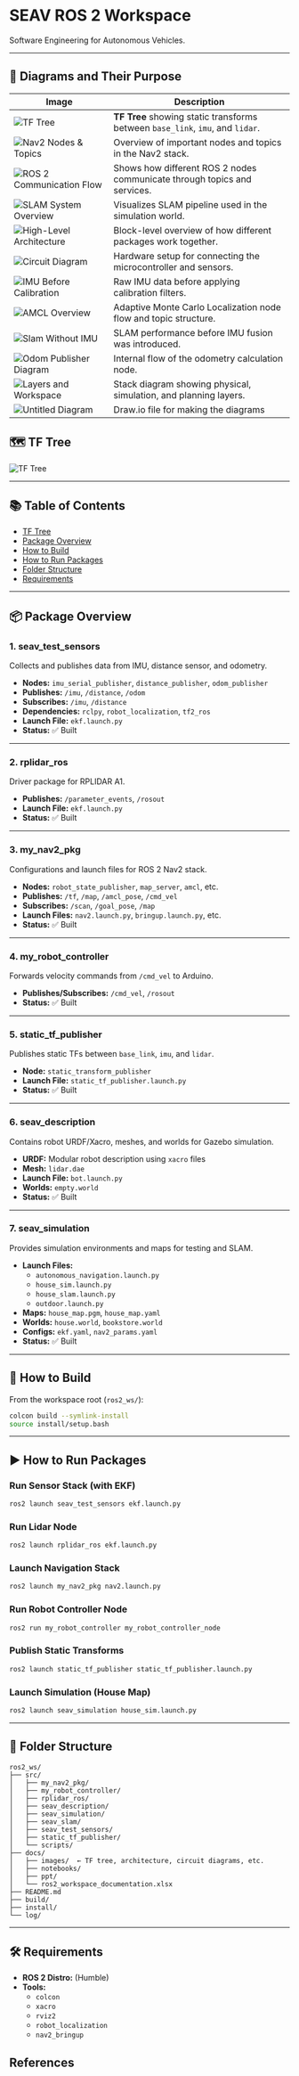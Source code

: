 

# SEAV ROS 2 Workspace

Software Engineering for Autonomous Vehicles.

---

## 🧭 Diagrams and Their Purpose

| Image | Description |
|-------|-------------|
| ![TF Tree](tf_tree.png) | **TF Tree** showing static transforms between `base_link`, `imu`, and `lidar`. |
| ![Nav2 Nodes & Topics](nav2_nodes_topics.png) | Overview of important nodes and topics in the Nav2 stack. |
| ![ROS 2 Communication Flow](ros2_communication_flow.png) | Shows how different ROS 2 nodes communicate through topics and services. |
| ![SLAM System Overview](slam.drawio.png) | Visualizes SLAM pipeline used in the simulation world. |
| ![High-Level Architecture](high%20level%20architecture.png) | Block-level overview of how different packages work together. |
| ![Circuit Diagram](Circuit%20Diagram.png) | Hardware setup for connecting the microcontroller and sensors. |
| ![IMU Before Calibration](imu_before_calib.png) | Raw IMU data before applying calibration filters. |
| ![AMCL Overview](amcl.drawio.png) | Adaptive Monte Carlo Localization node flow and topic structure. |
| ![Slam Without IMU](slam_before_imu.jpeg) | SLAM performance before IMU fusion was introduced. |
| ![Odom Publisher Diagram](odom_publisher.drawio.png) | Internal flow of the odometry calculation node. |
| ![Layers and Workspace](layers%20and%20workspace.drawio.png) | Stack diagram showing physical, simulation, and planning layers. |
| ![Untitled Diagram](Untitled%20Diagram(1).drawio) | Draw.io file for making the diagrams

## 🗺️ TF Tree

![TF Tree](docs/images/tf_tree.png)

---

## 📚 Table of Contents

- [TF Tree](#tf-tree)
- [Package Overview](#package-overview)
- [How to Build](#how-to-build)
- [How to Run Packages](#how-to-run-packages)
- [Folder Structure](#folder-structure)
- [Requirements](#requirements)

---

## 📦 Package Overview

### 1. **seav_test_sensors**
Collects and publishes data from IMU, distance sensor, and odometry.

- **Nodes:** `imu_serial_publisher`, `distance_publisher`, `odom_publisher`
- **Publishes:** `/imu`, `/distance`, `/odom`
- **Subscribes:** `/imu`, `/distance`
- **Dependencies:** `rclpy`, `robot_localization`, `tf2_ros`
- **Launch File:** `ekf.launch.py`
- **Status:** ✅ Built

---

### 2. **rplidar_ros**
Driver package for RPLIDAR A1.

- **Publishes:** `/parameter_events`, `/rosout`
- **Launch File:** `ekf.launch.py`
- **Status:** ✅ Built

---

### 3. **my_nav2_pkg**
Configurations and launch files for ROS 2 Nav2 stack.

- **Nodes:** `robot_state_publisher`, `map_server`, `amcl`, etc.
- **Publishes:** `/tf`, `/map`, `/amcl_pose`, `/cmd_vel`
- **Subscribes:** `/scan`, `/goal_pose`, `/map`
- **Launch Files:** `nav2.launch.py`, `bringup.launch.py`, etc.
- **Status:** ✅ Built

---

### 4. **my_robot_controller**
Forwards velocity commands from `/cmd_vel` to Arduino.

- **Publishes/Subscribes:** `/cmd_vel`, `/rosout`
- **Status:** ✅ Built

---

### 5. **static_tf_publisher**
Publishes static TFs between `base_link`, `imu`, and `lidar`.

- **Node:** `static_transform_publisher`
- **Launch File:** `static_tf_publisher.launch.py`
- **Status:** ✅ Built

---

### 6. **seav_description**
Contains robot URDF/Xacro, meshes, and worlds for Gazebo simulation.

- **URDF:** Modular robot description using `xacro` files
- **Mesh:** `lidar.dae`
- **Launch File:** `bot.launch.py`
- **Worlds:** `empty.world`
- **Status:** ✅ Built

---

### 7. **seav_simulation**
Provides simulation environments and maps for testing and SLAM.

- **Launch Files:**  
  - `autonomous_navigation.launch.py`  
  - `house_sim.launch.py`  
  - `house_slam.launch.py`  
  - `outdoor.launch.py`
- **Maps:** `house_map.pgm`, `house_map.yaml`
- **Worlds:** `house.world`, `bookstore.world`
- **Configs:** `ekf.yaml`, `nav2_params.yaml`
- **Status:** ✅ Built

---

## 🚀 How to Build

From the workspace root (`ros2_ws/`):

```bash
colcon build --symlink-install
source install/setup.bash
```

---

## ▶️ How to Run Packages

### Run Sensor Stack (with EKF)
```bash
ros2 launch seav_test_sensors ekf.launch.py
```

### Run Lidar Node
```bash
ros2 launch rplidar_ros ekf.launch.py
```

### Launch Navigation Stack
```bash
ros2 launch my_nav2_pkg nav2.launch.py
```

### Run Robot Controller Node
```bash
ros2 run my_robot_controller my_robot_controller_node
```

### Publish Static Transforms
```bash
ros2 launch static_tf_publisher static_tf_publisher.launch.py
```

### Launch Simulation (House Map)
```bash
ros2 launch seav_simulation house_sim.launch.py
```

---

## 📁 Folder Structure

```
ros2_ws/
├── src/
│   ├── my_nav2_pkg/
│   ├── my_robot_controller/
│   ├── rplidar_ros/
│   ├── seav_description/
│   ├── seav_simulation/
│   ├── seav_slam/
│   ├── seav_test_sensors/
│   ├── static_tf_publisher/
│   └── scripts/
├── docs/
│   ├── images/  ← TF tree, architecture, circuit diagrams, etc.
│   ├── notebooks/
│   ├── ppt/
│   └── ros2_workspace_documentation.xlsx
├── README.md
├── build/
├── install/
└── log/
```

---

## 🛠 Requirements

- **ROS 2 Distro:** (Humble)
- **Tools:**  
  - `colcon`  
  - `xacro`  
  - `rviz2`  
  - `robot_localization`  
  - `nav2_bringup`

## References

